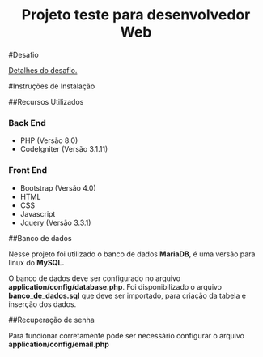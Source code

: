 <h1 align="center">
    Projeto teste para desenvolvedor Web
</h1>

#Desafio

<a href="./DESAFIO.md">Detalhes do desafio.</a>

#Instruções de Instalação

##Recursos Utilizados

### Back End

- PHP (Versão 8.0)
- CodeIgniter (Versão 3.1.11)

### Front End

- Bootstrap (Versão 4.0)
- HTML
- CSS
- Javascript
- Jquery (Versão 3.3.1)


##Banco de dados

Nesse projeto foi utilizado o banco de dados **MariaDB**, é uma versão para linux do **MySQL.**

O banco de dados deve ser configurado no arquivo **application/config/database.php**.
Foi disponibilizado o arquivo **banco_de_dados.sql** que deve ser importado, para criação da tabela e inserção dos dados.

##Recuperação de senha

Para funcionar corretamente pode ser necessário configurar o arquivo **application/config/email.php**


